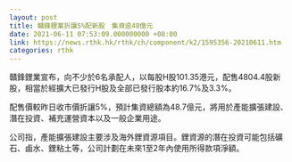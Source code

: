 ```yaml
---
layout: post
title: 贛鋒鋰業折讓5%配新股　集資逾48億元
date: 2021-06-11 07:53:09.000000000 +08:00
link: https://news.rthk.hk/rthk/ch/component/k2/1595356-20210611.htm
categories: rthk
---
```


贛鋒鋰業宣布，向不少於6名承配人，以每股H股101.35港元，配售4804.4股新股，相當於經擴大已發行H股及全部已發行股本約16.7%及3.3%。

配售價較昨日收市價折讓5%，預計集資總額為48.7億元，將用於產能擴張建設、潛在投資、補充運營資本以及一般企業用途。

公司指，產能擴張建設主要涉及海外鋰資源項目。鋰資源的潛在投資可能包括礦石、鹵水、鋰粘土等，公司計劃在未來1至2年內使用所得款項淨額。
